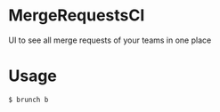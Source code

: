 # MergeRequestsCI
UI to see all merge requests of your teams in one place

# Usage

```
$ brunch b
```
